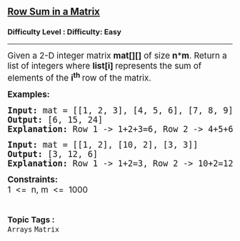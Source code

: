 <h2><a href="https://www.geeksforgeeks.org/problems/row-sum-in-a-matrix/1?page=1&category=Matrix,Graph&difficulty=Easy&status=unsolved&sortBy=accuracy">Row Sum in a Matrix</a></h2><h3>Difficulty Level : Difficulty: Easy</h3><hr><div class="problems_problem_content__Xm_eO"><p><span style="font-size: 14pt;">Given a 2-D integer matrix <strong>mat[][]</strong> of size <strong>n</strong>*<strong>m</strong>. Return a list of integers where <strong>list[i]&nbsp;</strong>represents the sum of elements of the&nbsp;<strong>i<sup>th</sup>&nbsp;</strong>row of the matrix.</span></p>
<p><strong><span style="font-size: 14pt;">Examples:</span></strong></p>
<pre><strong><span style="font-size: 14pt;">Input: </span></strong><span style="font-size: 14pt;">mat = [[1, 2, 3], [4, 5, 6], [7, 8, 9]]<br></span><strong><span style="font-size: 14pt;">Output: </span></strong><span style="font-size: 14pt;">[6, 15, 24]<br><strong>Explanation: </strong>Row 1 -&gt; 1+2+3=6, Row 2 -&gt; 4+5+6=15, Row 3 -&gt; 7+8+9=24 </span></pre>
<pre><strong><span style="font-size: 14pt;">Input: </span></strong><span style="font-size: 14pt;">mat = [[1, 2], [10, 2], [3, 3]]<br></span><strong><span style="font-size: 14pt;">Output: </span></strong><span style="font-size: 14pt;">[3, 12, 6]<br><strong>Explanation: </strong>Row 1 -&gt; 1+2=3, Row 2 -&gt; 10+2=12, Row 3 -&gt; 3+3=6 </span></pre>
<p><strong><span style="font-size: 14pt;">Constraints:<br></span></strong><span style="font-size: 14pt;">1 &nbsp;&lt;= &nbsp;n, m &nbsp;&lt;= &nbsp;1000</span></p></div><br><p><span style=font-size:18px><strong>Topic Tags : </strong><br><code>Arrays</code>&nbsp;<code>Matrix</code>&nbsp;